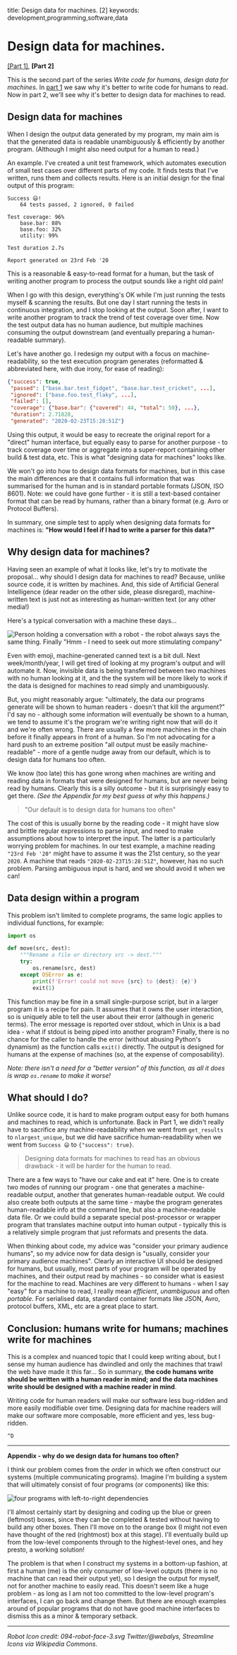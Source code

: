 title: Design data for machines. [2]
keywords: development,programming,software,data

# Design data for machines.

[\[Part 1\]](../2020-03-data-for-machines/article.md), **\[Part 2\]**

This is the second part of the series _Write code for humans, design data for machines_. In [part 1](../2020-03-data-for-machines/article.md) we saw why it's better to write code for humans to read. Now in part 2, we'll see why it's better to design data for machines to read.


## Design data for machines

When I design the output data generated by my program, my main aim is that the generated data is readable unambiguously & efficiently by another program. (Although I might also need output for a human to read.)

An example. I've created a unit test framework, which automates execution of small test cases over different parts of my code. It finds tests that I've written, runs them and collects results. Here is an initial design for the final output of this program:

```
Success 😃!
    64 tests passed, 2 ignored, 0 failed

Test coverage: 96%
    base.bar: 88%
    base.foo: 32%
    utility: 99%

Test duration 2.7s

Report generated on 23rd Feb '20
```

This is a reasonable & easy-to-read format for a human, but the task of writing another program to process the output sounds like a right old pain!

When I go with this design, everything's OK while I'm just running the tests myself & scanning the results. But one day I start running the tests in continuous integration, and I stop looking at the output. Soon after, I want to write another program to track the trend of test coverage over time. Now the test output data has no human audience, but multiple machines consuming the output downstream (and eventually preparing a human-readable summary).

Let's have another go. I redesign my output with a focus on machine-readability, so the test execution program generates (reformatted & abbreviated here, with due irony, for ease of reading):

```json
{"success": true,
 "passed": ["base.bar.test_fidget", "base.bar.test_cricket", ...],
 "ignored": ["base.foo.test_flaky", ...],
 "failed": [],
 "coverage": {"base.bar": {"covered": 44, "total": 50}, ...},
 "duration": 2.71828,
 "generated": "2020-02-23T15:28:51Z"}
```

Using this output, it would be easy to recreate the original report for a "direct" human interface, but equally easy to parse for another purpose - to track coverage over time or aggregate into a super-report containing other build & test data, etc. This is what "designing data for machines" looks like.

We won't go into how to design data formats for machines, but in this case the main differences are that it contains full information that was summarised for the human and is in standard portable formats (JSON, ISO 8601). Note: we could have gone further - it is still a text-based container format that can be read by humans, rather than a binary format (e.g. Avro or Protocol Buffers).

In summary, one simple test to apply when designing data formats for machines is: **"How would I feel if I had to write a parser for this data?"**


## Why design data for machines?

Having seen an example of what it looks like, let's try to motivate the proposal... why should I design data for machines to read? Because, unlike source code, it is written by machines. And, this side of Artificial General Intelligence (dear reader on the other side, please disregard), machine-written text is just not as interesting as human-written text (or any other media!)

Here's a typical conversation with a machine these days...

![Person holding a conversation with a robot - the robot always says the same thing. Finally "Hmm - I need to seek out more stimulating company"](img/bad_robot_chat.svg)

Even with emoji, machine-generated canned text is a bit dull. Next week/month/year, I will get tired of looking at my program's output and will automate it. Now, invisible data is being transferred between two machines with no human looking at it, and the the system will be more likely to work if the data is designed for machines to read simply and unambiguously.

But, you might reasonably argue: "ultimately, the data our programs generate will be shown to human readers - doesn't that kill the argument?" I'd say no - although some information will eventually be shown to a human, we tend to assume it's the program we're writing right now that will do it and we're often wrong. There are usually a few more machines in the chain before it finally appears in front of a human. So I'm not advocating for a hard push to an extreme position "all output must be easily machine-readable" - more of a gentle nudge away from our default, which is to design data for humans too often.

We know (too late) this has gone wrong when machines are writing and reading data in formats that were designed for humans, but are never being read by humans. Clearly this is a silly outcome - but it is surprisingly easy to get there. _(See the Appendix for my best guess at why this happens.)_

> "Our default is to design data for humans too often"

The cost of this is usually borne by the reading code - it might have slow and brittle regular expressions to parse input, and need to make assumptions about how to interpret the input. The latter is a particularly worrying problem for machines. In our test example, a machine reading `"23rd Feb '20"` might have to assume it was the 21st century, so the year `2020`. A machine that reads `"2020-02-23T15:28:51Z"`, however, has no such problem. Parsing ambiguous input is hard, and we should avoid it when we can!


## Data design within a program

This problem isn't limited to complete programs, the same logic applies to individual functions, for example:

```python
import os

def move(src, dest):
    """Rename a file or directory src -> dest."""
    try:
        os.rename(src, dest)
    except OSError as e:
        print(f'Error! could not move {src} to {dest}: {e}')
        exit(1)
```

This function may be fine in a small single-purpose script, but in a larger program it is a recipe for pain. It assumes that it owns the user interaction, so is uniquely able to tell the user about their error (although in generic terms). The error message is reported over stdout, which in Unix is a bad idea - what if stdout is being piped into another program? Finally, there is no chance for the caller to handle the error (without abusing Python's dynamism) as the function calls `exit()` directly. The output is designed for humans at the expense of machines (so, at the expense of composability).

_Note: there isn't a need for a "better version" of this function, as all it does is wrap `os.rename` to make it worse!_


## What should I do?

Unlike source code, it is hard to make program output easy for both humans and machines to read, which is unfortunate. Back in Part 1, we didn't really have to sacrifice any machine-readability when we went from `get_results` to `nlargest_unique`, but we did have sacrifice human-readability when we went from `Success 😃` to `{"success": true}`.

> Designing data formats for machines to read has an obvious drawback - it will be harder for the human to read.

There are a few ways to "have our cake and eat it" here. One is to create two modes of running our program - one that generates a machine-readable output, another that generates human-readable output. We could also create both outputs at the same time - maybe the program generates human-readable info at the command line, but also a machine-readable data file. Or we could build a separate special post-processor or wrapper program that translates machine output into human output - typically this is a relatively simple program that just reformats and presents the data.

When thinking about code, my advice was "consider your primary audience humans", so my advice now for data design is "usually, consider your primary audience machines". Clearly an interactive UI should be designed for humans, but usually, most parts of your program will be operated by machines, and their output read by machines - so consider what is easiest for the machine to read. Machines are very different to humans - when I say "easy" for a machine to read, I really mean _efficient_, _unambiguous_ and often _portable_. For serialised data, standard container formats like JSON, Avro, protocol buffers, XML, etc are a great place to start.


## Conclusion: humans write for humans; machines write for machines

This is a complex and nuanced topic that I could keep writing about, but I sense my human audience has dwindled and only the machines that trawl the web have made it this far... So in summary, **the code humans write should be written with a human reader in mind; and the data machines write should be designed with a machine reader in mind**.

Writing code for human readers will make our software less bug-ridden and more easily modifiable over time. Designing data for machine readers will make our software more composable, more efficient and yes, less bug-ridden.

`^D`


<hr class="appendix-separator">

**Appendix - why do we design data for humans too often?**

I think our problem comes from the _order_ in which we often construct our systems (multiple communicating programs). Imagine I'm building a system that will ultimately consist of four programs (or components) like this:

![four programs with left-to-right dependencies](img/process_flow.svg)

I'll almost certainly start by designing and coding up the blue or green (leftmost) boxes, since they can be completed & tested without having to build any other boxes. Then I'll move on to the orange box (I might not even have thought of the red (rightmost) box at this stage). I'll eventually build up from the low-level components through to the highest-level ones, and hey presto, a working solution!

The problem is that when I construct my systems in a bottom-up fashion, at first a human (me) is the only consumer of low-level outputs (there is no machine that can read their output yet), so I design the output for myself, not for another machine to easily read. This doesn't seem like a huge problem - as long as I am not too committed to the low-level program's interfaces, I can go back and change them. But there are enough examples around of popular programs that do not have good machine interfaces to dismiss this as a minor & temporary setback.

---

_Robot Icon credit: 094-robot-face-3.svg Twitter/@webalys, Streamline Icons via Wikipedia Commons._
